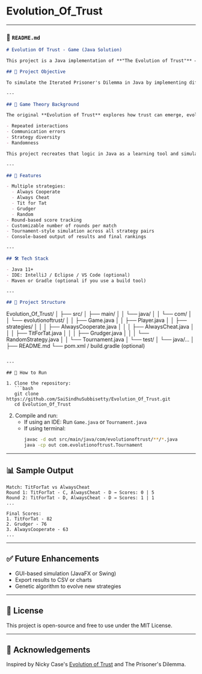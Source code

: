 # Evolution_Of_Trust

---

### 📄 `README.md`

```markdown
# Evolution Of Trust - Game (Java Solution)

This project is a Java implementation of **"The Evolution of Trust"** — a game theory simulation inspired by Nicky Case's interactive explainer. The game models interactions between different types of players to study how trust evolves (or breaks down) over time.

## 📌 Project Objective

To simulate the Iterated Prisoner's Dilemma in Java by implementing different player strategies (e.g., Always Cooperate, Always Cheat, Tit-for-Tat, Grudger, Random) and observing their interactions across multiple rounds and generations.

---

## 🧠 Game Theory Background

The original **Evolution of Trust** explores how trust can emerge, evolve, and collapse based on:

- Repeated interactions
- Communication errors
- Strategy diversity
- Randomness

This project recreates that logic in Java as a learning tool and simulation.

---

## 🚀 Features

- Multiple strategies:
  - Always Cooperate
  - Always Cheat
  - Tit for Tat
  - Grudger
  - Random
- Round-based score tracking
- Customizable number of rounds per match
- Tournament-style simulation across all strategy pairs
- Console-based output of results and final rankings

---

## 🛠 Tech Stack

- Java 11+
- IDE: IntelliJ / Eclipse / VS Code (optional)
- Maven or Gradle (optional if you use a build tool)

---

## 📁 Project Structure

```
Evolution_Of_Trust/
│
├── src/
│   ├── main/
│   │   └── java/
│   │       └── com/
│   │           └── evolutionoftrust/
│   │               ├── Game.java
│   │               ├── Player.java
│   │               ├── strategies/
│   │               │   ├── AlwaysCooperate.java
│   │               │   ├── AlwaysCheat.java
│   │               │   ├── TitForTat.java
│   │               │   ├── Grudger.java
│   │               │   └── RandomStrategy.java
│   │               └── Tournament.java
│   └── test/
│       └── java/...
│
├── README.md
└── pom.xml / build.gradle (optional)
```

---

## 🧪 How to Run

1. Clone the repository:
   ```bash
   git clone https://github.com/SaiSindhuSubbisetty/Evolution_Of_Trust.git
   cd Evolution_Of_Trust
   ```

2. Compile and run:
   - If using an IDE: Run `Game.java` or `Tournament.java`
   - If using terminal:
     ```bash
     javac -d out src/main/java/com/evolutionoftrust/**/*.java
     java -cp out com.evolutionoftrust.Tournament
     ```

---

## 📊 Sample Output

```
Match: TitForTat vs AlwaysCheat
Round 1: TitForTat - C, AlwaysCheat - D → Scores: 0 | 5
Round 2: TitForTat - D, AlwaysCheat - D → Scores: 1 | 1
...

Final Scores:
1. TitForTat - 82
2. Grudger - 76
3. AlwaysCooperate - 63
...
```

---

## ✅ Future Enhancements

- GUI-based simulation (JavaFX or Swing)
- Export results to CSV or charts
- Genetic algorithm to evolve new strategies

---

## 📜 License

This project is open-source and free to use under the MIT License.

---

## 🙏 Acknowledgements

Inspired by Nicky Case's [Evolution of Trust](https://ncase.me/trust/) and The Prisoner's Dilemma.

```
